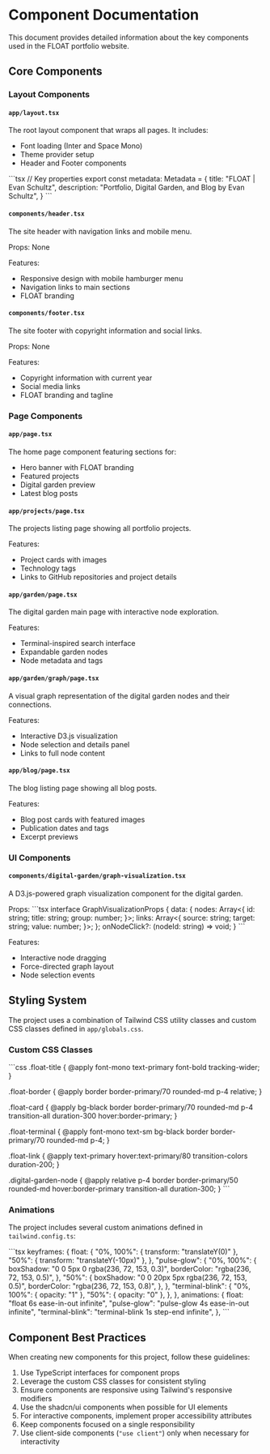 # Component Documentation

This document provides detailed information about the key components used in the FLOAT portfolio website.

## Core Components

### Layout Components

#### `app/layout.tsx`

The root layout component that wraps all pages. It includes:
- Font loading (Inter and Space Mono)
- Theme provider setup
- Header and Footer components

\`\`\`tsx
// Key properties
export const metadata: Metadata = {
  title: "FLOAT | Evan Schultz",
  description: "Portfolio, Digital Garden, and Blog by Evan Schultz",
}
\`\`\`

#### `components/header.tsx`

The site header with navigation links and mobile menu.

Props: None

Features:
- Responsive design with mobile hamburger menu
- Navigation links to main sections
- FLOAT branding

#### `components/footer.tsx`

The site footer with copyright information and social links.

Props: None

Features:
- Copyright information with current year
- Social media links
- FLOAT branding and tagline

### Page Components

#### `app/page.tsx`

The home page component featuring sections for:
- Hero banner with FLOAT branding
- Featured projects
- Digital garden preview
- Latest blog posts

#### `app/projects/page.tsx`

The projects listing page showing all portfolio projects.

Features:
- Project cards with images
- Technology tags
- Links to GitHub repositories and project details

#### `app/garden/page.tsx`

The digital garden main page with interactive node exploration.

Features:
- Terminal-inspired search interface
- Expandable garden nodes
- Node metadata and tags

#### `app/garden/graph/page.tsx`

A visual graph representation of the digital garden nodes and their connections.

Features:
- Interactive D3.js visualization
- Node selection and details panel
- Links to full node content

#### `app/blog/page.tsx`

The blog listing page showing all blog posts.

Features:
- Blog post cards with featured images
- Publication dates and tags
- Excerpt previews

### UI Components

#### `components/digital-garden/graph-visualization.tsx`

A D3.js-powered graph visualization component for the digital garden.

Props:
\`\`\`tsx
interface GraphVisualizationProps {
  data: {
    nodes: Array<{
      id: string;
      title: string;
      group: number;
    }>;
    links: Array<{
      source: string;
      target: string;
      value: number;
    }>;
  };
  onNodeClick?: (nodeId: string) => void;
}
\`\`\`

Features:
- Interactive node dragging
- Force-directed graph layout
- Node selection events

## Styling System

The project uses a combination of Tailwind CSS utility classes and custom CSS classes defined in `app/globals.css`.

### Custom CSS Classes

\`\`\`css
.float-title {
  @apply font-mono text-primary font-bold tracking-wider;
}

.float-border {
  @apply border border-primary/70 rounded-md p-4 relative;
}

.float-card {
  @apply bg-black border border-primary/70 rounded-md p-4 transition-all duration-300 hover:border-primary;
}

.float-terminal {
  @apply font-mono text-sm bg-black border border-primary/70 rounded-md p-4;
}

.float-link {
  @apply text-primary hover:text-primary/80 transition-colors duration-200;
}

.digital-garden-node {
  @apply relative p-4 border border-primary/50 rounded-md hover:border-primary transition-all duration-300;
}
\`\`\`

### Animations

The project includes several custom animations defined in `tailwind.config.ts`:

\`\`\`tsx
keyframes: {
  float: {
    "0%, 100%": { transform: "translateY(0)" },
    "50%": { transform: "translateY(-10px)" },
  },
  "pulse-glow": {
    "0%, 100%": {
      boxShadow: "0 0 5px 0 rgba(236, 72, 153, 0.3)",
      borderColor: "rgba(236, 72, 153, 0.5)",
    },
    "50%": {
      boxShadow: "0 0 20px 5px rgba(236, 72, 153, 0.5)",
      borderColor: "rgba(236, 72, 153, 0.8)",
    },
  },
  "terminal-blink": {
    "0%, 100%": { opacity: "1" },
    "50%": { opacity: "0" },
  },
},
animations: {
  float: "float 6s ease-in-out infinite",
  "pulse-glow": "pulse-glow 4s ease-in-out infinite",
  "terminal-blink": "terminal-blink 1s step-end infinite",
},
\`\`\`

## Component Best Practices

When creating new components for this project, follow these guidelines:

1. Use TypeScript interfaces for component props
2. Leverage the custom CSS classes for consistent styling
3. Ensure components are responsive using Tailwind's responsive modifiers
4. Use the shadcn/ui components when possible for UI elements
5. For interactive components, implement proper accessibility attributes
6. Keep components focused on a single responsibility
7. Use client-side components (`"use client"`) only when necessary for interactivity

